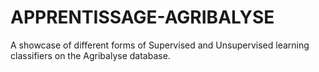 # APPRENTISSAGE-AGRIBALYSE
A showcase of different forms of Supervised and Unsupervised learning classifiers on the Agribalyse database.
